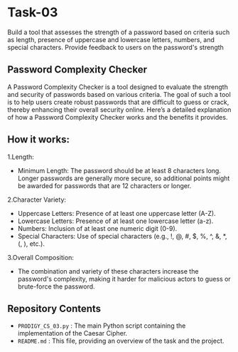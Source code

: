 # Task-03
Build a tool that assesses the strength of a password based on criteria such as length, presence of uppercase and lowercase letters, numbers, and special characters. Provide feedback to users on the password's strength

## Password Complexity Checker
A Password Complexity Checker is a tool designed to evaluate the strength and security of passwords based on various criteria. The goal of such a tool is to help users create robust passwords that are difficult to guess or crack, thereby enhancing their overall security online. Here’s a detailed explanation of how a Password Complexity Checker works and the benefits it provides.

## How it works:
1.Length:
- Minimum Length: The password should be at least 8 characters long. Longer passwords are generally more secure, so additional points might be awarded for passwords that are 12 characters or longer.

2.Character Variety:
- Uppercase Letters: Presence of at least one uppercase letter (A-Z).
- Lowercase Letters: Presence of at least one lowercase letter (a-z).
- Numbers: Inclusion of at least one numeric digit (0-9).
- Special Characters: Use of special characters (e.g., !, @, #, $, %, ^, &, *, (, ), etc.).

3.Overall Composition:
- The combination and variety of these characters increase the password's complexity, making it harder for malicious actors to guess or brute-force the password.

## Repository Contents
- ``PRODIGY_CS_03.py`` : The main Python script containing the implementation of the Caesar Cipher.
- ``README.md`` : This file, providing an overview of the task and the project.
